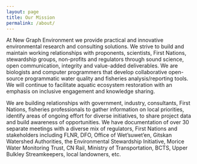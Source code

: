 ```yaml
---
layout: page
title: Our Mission
permalink: /about/
---
```




At New Graph Environment we provide practical and innovative environmental research and consulting solutions. We strive to build and maintain working relationships with proponents, scientists, First Nations, stewardship groups, non-profits and regulators through sound science, open communication, integrity and value-added deliverables. We are biologists and computer programmers that develop collaborative open-source programmatic water quality and fisheries analysis/reporting tools. We will continue to facilitate aquatic ecosystem restoration with an emphasis on inclusive engagement and knowledge sharing.

We are building relationships with government, industry, consultants, First Nations, fisheries professionals to gather information on local priorities, identify areas of ongoing effort for diverse initiatives, to share project data and build awareness of opportunities. We have documentation of over 30 separate meetings with a diverse mix of regulators, First Nations and stakeholders including FLNR, DFO, Office of Wet’suwet’en, Gitskan Watershed Authorities, the Environmental Stewardship Initiative, Morice Water Monitoring Trust, CN Rail, Ministry of Transportation, BCTS, Upper Bulkley Streamkeepers, local landowners, etc.  